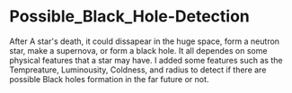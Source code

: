 # Possible_Black_Hole-Detection
After A star's death, it could dissapear in the huge space, form a neutron star, make a supernova, or form a black hole.
It all dependes on some physical features that a star may have. 
I added some features such as the Tempreature, Luminousity, Coldness, and radius to detect if there are possible Black holes formation in the far future or not.
